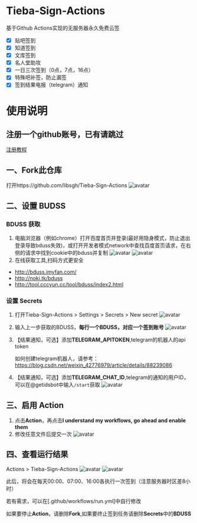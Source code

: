 # Tieba-Sign-Actions
基于Github Actions实现的无服务器永久免费云签
- [x] 贴吧签到   
- [x] 知道签到
- [x] 文库签到
- [x] 名人堂助攻
- [x] 一日三次签到（0点，7点，16点）
- [x] 特殊吧补签，防止漏签
- [x] 签到结果电报（telegram）通知

# 使用说明
## 注册一个github账号，已有请跳过
[注册教程](https://jingyan.baidu.com/article/86fae346e723303c49121abb.html)
## 一、Fork此仓库
打开https://github.com/libsgh/Tieba-Sign-Actions
![avatar](https://cdn.jsdelivr.net/gh/libsgh/Tieba-Sign-Actions@master/doc/1.png)
## 二、设置 BUDSS
### BDUSS 获取
1. 电脑浏览器（例如chrome）打开百度首页并登录(最好用隐身模式，防止退出登录导致bduss失效)，或打开开发者模式network中查找百度首页请求，在右侧的请求中找到cookie中的bduss并复制
![avatar](https://cdn.jsdelivr.net/gh/libsgh/Tieba-Sign-Actions@master/doc/2-1-1.gif)
![avatar](https://cdn.jsdelivr.net/gh/libsgh/Tieba-Sign-Actions@master/doc/2-1-2.png)
2. 在线获取工具,扫码方式更安全
- http://bduss.imyfan.com/
- http://noki.tk/bduss
- http://tool.cccyun.cc/tool/bduss/index2.html
### 设置 Secrets
1. 打开Tieba-Sign-Actions > Settings > Secrets > New secret
![avatar](https://cdn.jsdelivr.net/gh/libsgh/Tieba-Sign-Actions@master/doc/2-2-1.png)
2. 输入上一步获取的BDUSS，**每行一个BDUSS，对应一个签到账号**
![avatar](https://cdn.jsdelivr.net/gh/libsgh/Tieba-Sign-Actions@master/doc/2-2-2.png)
3. 【结果通知，可选】添加**TELEGRAM_APITOKEN**,telegram的机器人的api token

    如何创建telegram机器人，请参考：https://blog.csdn.net/weixin_42776979/article/details/88239086
4. 【结果通知，可选】添加**TELEGRAM_CHAT_ID**,telegram的通知的用户ID，可以在@getidsbot中输入<code>/start</code>获取
![avatar](https://cdn.jsdelivr.net/gh/libsgh/Tieba-Sign-Actions@master/doc/2-2-4.png)
## 三、启用 Action
1. 点击**Action**，再点击**I understand my workflows, go ahead and enable them**  
2. 修改任意文件后提交一次
![avatar](https://cdn.jsdelivr.net/gh/libsgh/Tieba-Sign-Actions@master/doc/3.png)
## 四、查看运行结果
Actions > Tieba-Sign-Actions
![avatar](https://cdn.jsdelivr.net/gh/libsgh/Tieba-Sign-Actions@master/doc/4-1.png)
![avatar](https://cdn.jsdelivr.net/gh/libsgh/Tieba-Sign-Actions@master/doc/4-2.png)

此后，将会在每天00:00、07:00、16:00各执行一次签到（注意服务器时区差8小时）

若有需求，可以在[.github/workflows/run.yml]中自行修改

如果要停止**Action**，请删除**Fork**,如果要终止签到任务请删除**Secrets**中的**BDUSS**